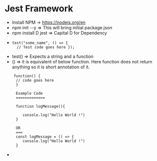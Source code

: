 # Jest Framework
* Install NPM -> https://nodejs.org/en
* npm init --y => This will bring initial package.json
* npm install D jest => Capital D for Dependency
* ```
  test("some_name", () => {
    // Test code goes here });
  
* test() => Expects a string and a function
* () => it is equivalent of below function. Here function does not return anything so it is short annotation of it.
```
    function() {
     // code goes here
     }
     
     Example Code
     =============
     
     function logMessage(){
     
        console.log("Hello World !")
     }
     
     OR 
     ===
     const logMessage = () => {
        console.log("Hello World !")
     }   
```
* 